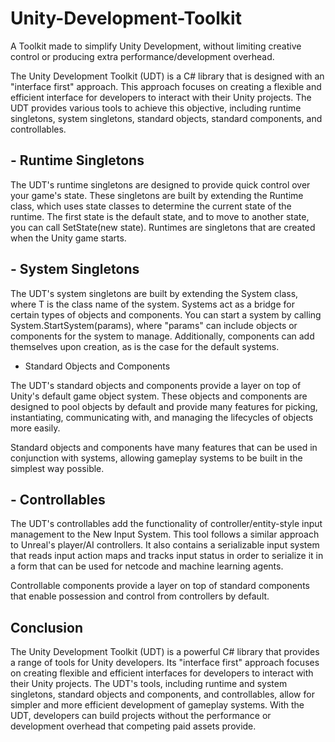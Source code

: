# Unity-Development-Toolkit
A Toolkit made to simplify Unity Development, without limiting creative control or producing extra performance/development overhead. 

The Unity Development Toolkit (UDT) is a C# library that is designed with an "interface first" approach. This approach focuses on creating a flexible and efficient interface for developers to interact with their Unity projects. The UDT provides various tools to achieve this objective, including runtime singletons, system singletons, standard objects, standard components, and controllables.

## - Runtime Singletons

The UDT's runtime singletons are designed to provide quick control over your game's state. These singletons are built by extending the Runtime class, which uses state classes to determine the current state of the runtime. The first state is the default state, and to move to another state, you can call SetState(new state). Runtimes are singletons that are created when the Unity game starts.

## - System Singletons

The UDT's system singletons are built by extending the System<T> class, where T is the class name of the system. Systems act as a bridge for certain types of objects and components. You can start a system by calling System<T>.StartSystem(params), where "params" can include objects or components for the system to manage. Additionally, components can add themselves upon creation, as is the case for the default systems.

- Standard Objects and Components

The UDT's standard objects and components provide a layer on top of Unity's default game object system. These objects and components are designed to pool objects by default and provide many features for picking, instantiating, communicating with, and managing the lifecycles of objects more easily.

Standard objects and components have many features that can be used in conjunction with systems, allowing gameplay systems to be built in the simplest way possible.

## - Controllables

The UDT's controllables add the functionality of controller/entity-style input management to the New Input System. This tool follows a similar approach to Unreal's player/AI controllers. It also contains a serializable input system that reads input action maps and tracks input status in order to serialize it in a form that can be used for netcode and machine learning agents.

Controllable components provide a layer on top of standard components that enable possession and control from controllers by default.

## Conclusion

The Unity Development Toolkit (UDT) is a powerful C# library that provides a range of tools for Unity developers. Its "interface first" approach focuses on creating flexible and efficient interfaces for developers to interact with their Unity projects. The UDT's tools, including runtime and system singletons, standard objects and components, and controllables, allow for simpler and more efficient development of gameplay systems. With the UDT, developers can build projects without the performance or development overhead that competing paid assets provide.
